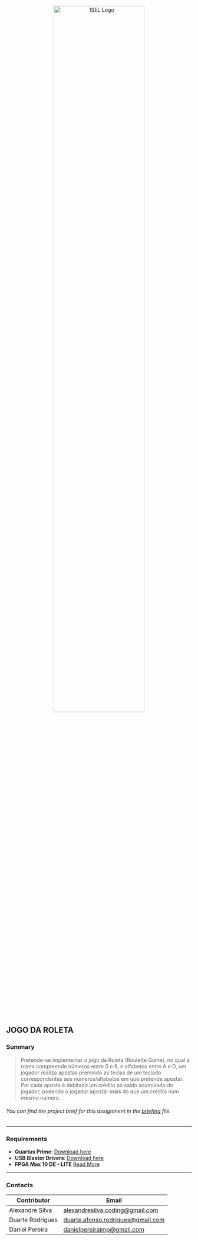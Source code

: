 <p align="center">
  <img src="https://www.isel.pt/sites/default/files/001_imagens_isel/Logotipos/logo_ISEL_principal_Branco.png" alt="ISEL Logo" width="70%">
</p>


## JOGO DA ROLETA

### Summary
> Pretende-se implementar o jogo da Roleta (Roulette Game), no qual a roleta compreende números
entre 0 e 9, e alfabetos entre A e D, um jogador realiza apostas premindo as teclas de um teclado
correspondentes aos números/alfabetos em que pretende apostar. Por cada aposta é debitado
um crédito ao saldo acumulado do jogador, podendo o jogador apostar mais do que um crédito
num mesmo número.

###### You can find the project brief for this assignment in the [briefing](docs/assignment.pdf) file.


---

### **Requirements**
- **Quartus Prime**: [Download here](https://www.intel.com.br/content/www/br/pt/products/details/fpga/development-tools/quartus-prime.html)
- **USB Blaster Drivers**: [Download here](https://2425moodle.isel.pt/pluginfile.php/1249818/mod_folder/content/0/Material%20de%20apoio/usb-blaster.zip?forcedownload=1)
- **FPGA Max 10 DE - LITE** [Read More](https://www.terasic.com.tw/cgi-bin/page/archive.pl?Language=English&No=1021)

---

### Contacts

| Contributor        | Email                      |
|--------------------|----------------------------|
| Alexandre Silva    | alexandresilva.coding@gmail.com     |
| Duarte Rodrigues   | duarte.afonso.rodrigues@gmail.com    |
| Daniel Pereira     | danielpereiraimp@gmail.com

